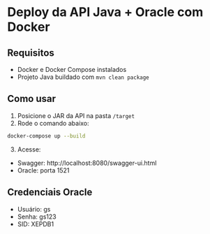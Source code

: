
# Deploy da API Java + Oracle com Docker

## Requisitos
- Docker e Docker Compose instalados
- Projeto Java buildado com `mvn clean package`

## Como usar

1. Posicione o JAR da API na pasta `/target`
2. Rode o comando abaixo:

```bash
docker-compose up --build
```

3. Acesse:
- Swagger: http://localhost:8080/swagger-ui.html
- Oracle: porta 1521

## Credenciais Oracle
- Usuário: gs
- Senha: gs123
- SID: XEPDB1
